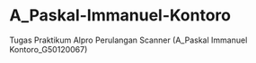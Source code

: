 # A_Paskal-Immanuel-Kontoro
Tugas Praktikum Alpro Perulangan Scanner (A_Paskal Immanuel Kontoro_G50120067)
